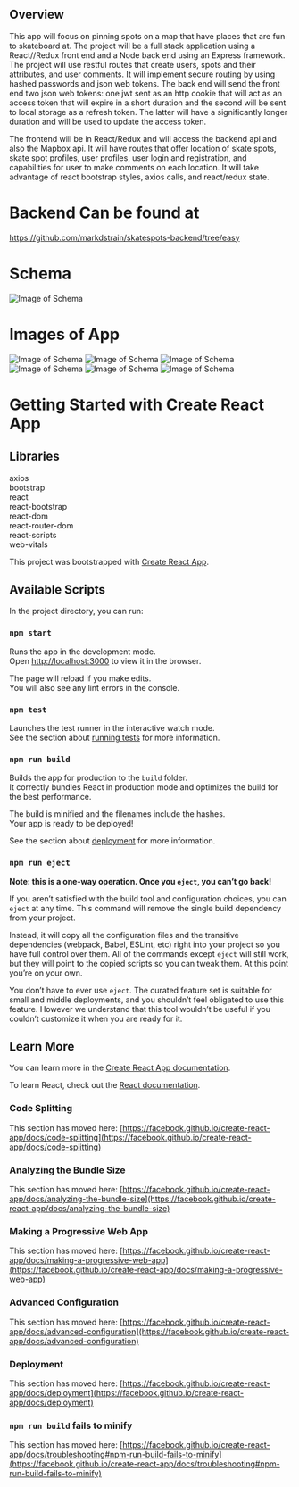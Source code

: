 ## Overview 
This app will focus on pinning spots on a map that have places that are fun to skateboard at.  The project will be a full stack application using a React//Redux front end and a Node back end using an Express framework.  The project will use restful routes that create users, spots and their attributes, and user comments.  It will implement secure routing by using hashed passwords and json web tokens.  The back end will send the front end two json web tokens:  one jwt sent as an http cookie that  will act as an access token that will expire in a short duration and the second will be sent to local storage as a refresh token. The latter will have a significantly longer duration and will be used to update the access token.

The frontend will be in React/Redux and will access the backend api and also the Mapbox api.  It will have routes that offer location of skate spots, skate spot profiles, user profiles, user login and registration, and capabilities for user to make comments on each location.  It will take advantage of react bootstrap styles, axios calls, and react/redux state.  
# Backend Can be found at 

https://github.com/markdstrain/skatespots-backend/tree/easy

# Schema

![Image of Schema]( ./public/images/Schema.png)

# Images of App

![Image of Schema]( ./public/images/Login.png)
![Image of Schema]( ./public/images/Register.png)
![Image of Schema]( ./public/images/SpotLocator.png)
![Image of Schema]( ./public/images/SpotInfo.png)
![Image of Schema]( ./public/images/SpotSelect.png)
![Image of Schema]( ./public/images/SpotDetailForm.png)


# Getting Started with Create React App

## Libraries
axios <br>
bootstrap <br>
react <br>
react-bootstrap<br>
react-dom<br>
react-router-dom<br>
react-scripts<br>
web-vitals

This project was bootstrapped with [Create React App](https://github.com/facebook/create-react-app).

## Available Scripts

In the project directory, you can run:

### `npm start`

Runs the app in the development mode.\
Open [http://localhost:3000](http://localhost:3000) to view it in the browser.

The page will reload if you make edits.\
You will also see any lint errors in the console.

### `npm test`

Launches the test runner in the interactive watch mode.\
See the section about [running tests](https://facebook.github.io/create-react-app/docs/running-tests) for more information.

### `npm run build`

Builds the app for production to the `build` folder.\
It correctly bundles React in production mode and optimizes the build for the best performance.

The build is minified and the filenames include the hashes.\
Your app is ready to be deployed!

See the section about [deployment](https://facebook.github.io/create-react-app/docs/deployment) for more information.

### `npm run eject`

**Note: this is a one-way operation. Once you `eject`, you can’t go back!**

If you aren’t satisfied with the build tool and configuration choices, you can `eject` at any time. This command will remove the single build dependency from your project.

Instead, it will copy all the configuration files and the transitive dependencies (webpack, Babel, ESLint, etc) right into your project so you have full control over them. All of the commands except `eject` will still work, but they will point to the copied scripts so you can tweak them. At this point you’re on your own.

You don’t have to ever use `eject`. The curated feature set is suitable for small and middle deployments, and you shouldn’t feel obligated to use this feature. However we understand that this tool wouldn’t be useful if you couldn’t customize it when you are ready for it.

## Learn More

You can learn more in the [Create React App documentation](https://facebook.github.io/create-react-app/docs/getting-started).

To learn React, check out the [React documentation](https://reactjs.org/).

### Code Splitting

This section has moved here: [https://facebook.github.io/create-react-app/docs/code-splitting](https://facebook.github.io/create-react-app/docs/code-splitting)

### Analyzing the Bundle Size

This section has moved here: [https://facebook.github.io/create-react-app/docs/analyzing-the-bundle-size](https://facebook.github.io/create-react-app/docs/analyzing-the-bundle-size)

### Making a Progressive Web App

This section has moved here: [https://facebook.github.io/create-react-app/docs/making-a-progressive-web-app](https://facebook.github.io/create-react-app/docs/making-a-progressive-web-app)

### Advanced Configuration

This section has moved here: [https://facebook.github.io/create-react-app/docs/advanced-configuration](https://facebook.github.io/create-react-app/docs/advanced-configuration)

### Deployment

This section has moved here: [https://facebook.github.io/create-react-app/docs/deployment](https://facebook.github.io/create-react-app/docs/deployment)

### `npm run build` fails to minify

This section has moved here: [https://facebook.github.io/create-react-app/docs/troubleshooting#npm-run-build-fails-to-minify](https://facebook.github.io/create-react-app/docs/troubleshooting#npm-run-build-fails-to-minify)
